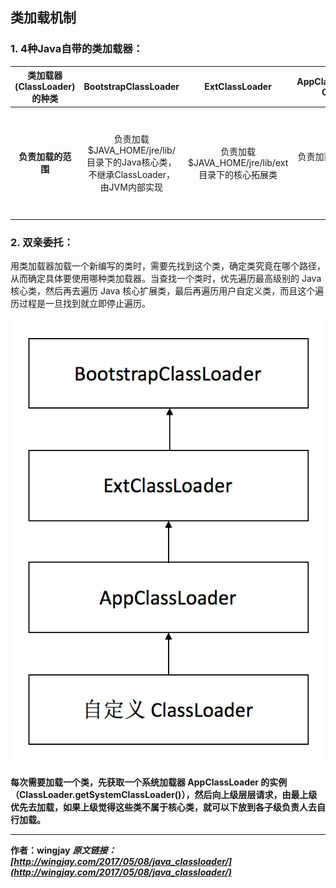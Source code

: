 ## 类加载机制

### 1. 4种Java自带的类加载器：

|**类加载器(ClassLoader)的种类**|**BootstrapClassLoader**|**ExtClassLoader**|**AppClassLoader(System ClassLoader)**|**自定义ClassLoader**|
|:---:|:---:|:---:|:---:|:---:|
|**负责加载的范围**|负责加载$JAVA_HOME/jre/lib/ 目录下的Java核心类，不继承ClassLoader，由JVM内部实现|负责加载$JAVA_HOME/jre/lib/ext目录下的核心拓展类|负责加载开发者在项目中编写的类|负责远程加载如（本地文件／网络下载），自己编写ClassLoader的子类，覆写findClass()方法|

### 2. 双亲委托：

用类加载器加载一个新编写的类时，需要先找到这个类，确定类究竟在哪个路径，从而确定具体要使用哪种类加载器。当查找一个类时，优先遍历最高级别的 Java 核心类，然后再去遍历 Java 核心扩展类，最后再遍历用户自定义类，而且这个遍历过程是一旦找到就立即停止遍历。

![双亲委托](/assets/order.png)

**每次需要加载一个类，先获取一个系统加载器 AppClassLoader 的实例（ClassLoader.getSystemClassLoader()），然后向上级层层请求，由最上级优先去加载，如果上级觉得这些类不属于核心类，就可以下放到各子级负责人去自行加载。**



---

**作者：wingjay**
**_原文链接：[http://wingjay.com/2017/05/08/java_classloader/](http://wingjay.com/2017/05/08/java_classloader/)_**
